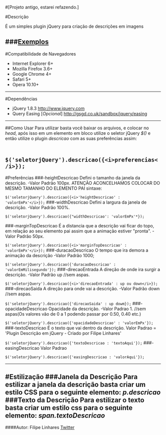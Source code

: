 #[Projeto antigo, estarei refazendo.]
  
    
#Descrição

É um simples plugin jQuery para criação de descrições em imagens

###[Exemplos](http://filipelinhares.github.com/examples/exemplodescrisao/)
---
#Compatibilidade de Navegadores

- Internet Explorer 6+
- Mozilla Firefox 3.6+
- Google Chrome 4+
- Safari 5+
- Opera 10.10+

---
#Dependências

- jQuery 1.8.3 http://www.jquery.com
- Query Easing [*Opcional*] http://gsgd.co.uk/sandbox/jquery/easing

---

##Como Usar
Para utilizar basta você baixar os arquivos, e colocar no *head*, após isso em um elemento em bloco utilize o seletor jQuery *$()* e então utilize o plugin *descricao* com as suas preferências assim:

`
$('seletorjQuery').descricao({<i>preferencias</i>});`
---
#Preferências
###-heightDescricao
Defini o tamanho da janela da descrição.
-Valor Padrão 100px.
ATENÇÃO ACONCELHAMOS COLOCAR DO MESMO TAMANHO DO ELEMENTO PAI
sintaxe:

`$('seletorjQuery').descricao({<i>'heightDescricao' : 'valorEmPx'</i>});`
###-widthDescricao
Defini a largura da janela de descrição.
-Valor Padrão 100%.

`$('seletorjQuery').descricao({"widthDescricao': 'valorEmPx'*});`

###-marginTopDescricao
É a distancia que a descrição vai ficar do topo, em relação ao seu elemento pai assim que a animação estiver "pronta".
-Valor Padrão 50px.

`$('seletorjQuery').descricao({<i>'marginTopDescricao' : 'valorEmPx'</i>});`
###-duracaoDescricao
O tempo que ira demora a animação da descrição
-Valor Padrão 1000;

`$('seletorjQuery').descricao({'duracaoDescricao' : 'valorEmMilisegundo'});`
###-direcaoEntrada
A direção de onde ira surgir a descrição.
-Valor Padrão up  //sem aspas.

`$('seletorjQuery').descricao({<i>'direcaoEntrada' : up ou down</i>});`
###-direcaoSaida
A direção para onde vai a descrição.
-Valor Padrão down  //sem aspas.

`$('seletorjQuery').descricao({'direcaoSaida' : up dowm});`
###-opacidadeDescricao
Opacidade da descrição.
-Valor Padrao 1. //sem aspas(Os valores vão de 0 a 1 podendo passar por 0.50, 0.40 etc.)

`$('seletorjQuery').descricao({'opacidadeDescricao' : 'valorEmPx'});`
###-textoDescricao
É o texto que vai dentro da descrição.
Valor Padrao = 'Plugin Descrição em jQuery - Criado por Filipe Linhares'

`$('seletorjQuery').descricao({'textoDescricao : 'textoAqui'});`
###-easingDescricao
Valor Padrao

`$('seletorjQuery').descricao({'easingDescricao : 'valorAqui'});`

---
#Estilização
###Janela da Descrição
Para estilizar a janela da descrição basta criar um estilo CSS para o seguinte elemento:
*p.descricao*
###Texto da Descrição
Para estilizar o texto basta criar um estilo css para o seguinte elemento:
*span.textoDescricao*
---
####Autor: Filipe Linhares
[Twitter](http://twitter.com/ofilipelinhares)
